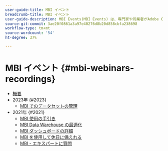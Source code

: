 ```yaml
---
user-guide-title: MBI イベント
breadcrumb-title: MBI イベント
user-guide-description: MBI Events(MBI Events) は、専門家や同業者がAdobe Commerceに関する考えやアイデアを共有するビデオライブラリーです。
source-git-commit: 3ae20f0861a3a97e40276d8b20d858cbfa238698
workflow-type: tm+mt
source-wordcount: '54'
ht-degree: 37%

---
```



# MBI イベント  {#mbi-webinars-recordings}

+ [概要](overview.md)
+ 2023年 {#2023}
   + [MBI でのデータセットの管理](2023/manage-data-sets.md)
+ 2021年 {#2021}
   + [MBI 使用の手引き](2021-22/getting-started.md)
   + [MBI Data Warehouse の最適化](2021-22/optimize-data-warehouse.md)
   + [MBI ダッシュボードの詳細](2021-22/dashboards-deep-dive.md)
   + [MBI を使用して休日に備えれる](2021-22/holiday-readiness.md)
   + [MBI - エキスパートに質問](2021-22/ask-expert.md)

<!--+ Commerce Events {#commerce-events}
  + [Overview](commerce-events/overview.md)
  + 2022 {#2022}
    + [Top Tips and Tricks for Adobe Campaign Standard](customer-journeys/2022/tips-and-tricks.md)
    + [Develop and customize data models in Adobe [!DNL Campaign Classic]](customer-journeys/2022/data-models.md)

+ Data and insights {#commerce-release-updates}
  + [Overview](commerce-release-updates/overview.md)
  + 2022 {#2022}
    + [Innovations and trends](data-and-insights/2022/innovations.md)
    + [Sensei and Analysis Workspace](data-and-insights/2022/sensei.md)
    + [Personalize and automate with Adobe Target](data-and-insights/2022/personalize.md)
    + [Analytics and Target applications for Mobile and Apps](data-and-insights/2022/mobile-and-apps.md)
    + [Cross Device Analytics and Customer Journey Analytics](data-and-insights/2022/cross-device-analytics.md) -->
